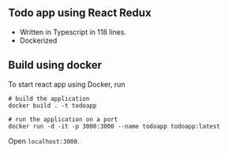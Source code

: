 ## Todo app using React Redux 

- Written in Typescript in 118 lines. 
- Dockerized

## Build using docker

To start react app using Docker, run

```
# build the application
docker build . -t todoapp

# run the application on a port
docker run -d -it -p 3000:3000 --name todoapp todoapp:latest
```
Open `localhost:3000`.
